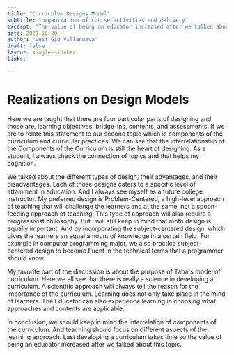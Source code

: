```yaml
---
title: "Curriculum Designs Model"
subtitle: "organization of course activities and delivery"
excerpt: "The value of being an educator increased after we talked about this topic"
date: 2021-10-20
author: "Leif Gio Villanueva"
draft: false
layout: single-sidebar
links:

---
```


# Realizations on Design Models

Here we are taught that there are four particular parts of designing and those are, learning objectives, bridge-ins, contents, and assessments. If we are to relate this statement to our second topic which is components of the curriculum and curricular practices. We can see that the interrelationship of the Components of the Curriculum is still the heart of designing. As a student, I always check the connection of topics and that helps my cognition. 

We talked about the different types of design, their advantages, and their disadvantages. Each of those designs caters to a specific level of attainment in education. And I always see myself as a future college instructor. My preferred design is Problem-Centered, a high-level approach of teaching that will challenge the learners and at the same, not a spoon-feeding approach of teaching. This type of approach will also require a progressivist philosophy. But I will still keep in mind that moth design is equally important. And by incorporating the subject-centered design, which gives the learners an equal amount of knowledge in a certain field. For example in computer programming major, we also practice subject-centered design to become fluent in the technical terms that a programmer should know. 


My favorite part of the discussion is about the purpose of Taba's model of curriculum. Here we all see that there is really a science in developing a curriculum. A scientific approach will always tell the reason for the importance of the curriculum. Learning does not only take place in the mind of learners. The Educator can also experience learning in choosing what approaches and contents are applicable.

In conclusion, we should keep in mind the interrelation of components of the curriculum. And teaching should focus on different aspects of the learning approach. Last developing a curriculum takes time so the value of being an educator increased after we talked about this topic.

